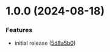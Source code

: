 # 1.0.0 (2024-08-18)


### Features

* initial release ([5d8a5b0](https://github.com/RA341/rnr/commit/5d8a5b0c681a6d0ee5d63068171d7788b82e92ed))
